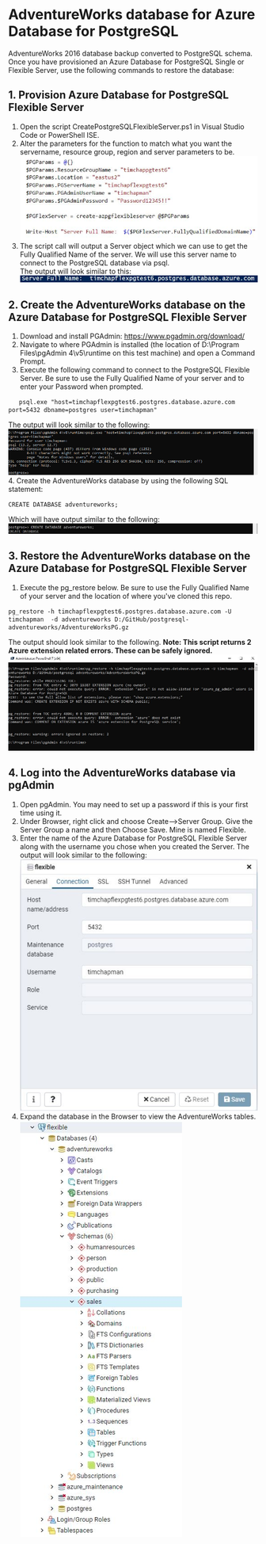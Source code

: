 # AdventureWorks database for Azure Database for PostgreSQL
AdventureWorks 2016 database backup converted to PostgreSQL schema.  Once you have provisioned an Azure Database for PostgreSQL Single or Flexible Server, use the following commands to restore the database:
## 1.  Provision Azure Database for PostgreSQL Flexible Server
1.  Open the script CreatePostgreSQLFlexibleServer.ps1 in Visual Studio Code or PowerShell ISE.  
2.  Alter the parameters for the function to match what you want the servername, resource group, region and server parameters to be. 
![Add the necessary parameter values to deploy Flexible Server.](media/1a-RunFunction.jpg 'Server Parameters')
3.  The script call will output a Server object which we can use to get the Fully Qualified Name of the server.  We will use this server name to connect to the PostgreSQL database via psql.  
The output will look similar to this:  
![Fully Qualified Server Name.](media/1b-ServerName.JPG 'Server Name')

## 2.  Create the AdventureWorks database on the Azure Database for PostgreSQL Flexible Server
1.  Download and install PGAdmin:  https://www.pgadmin.org/download/
2.  Navigate to where PGAdmin is installed (the location of D:\Program Files\pgAdmin 4\v5\runtime on this test machine) and open a Command Prompt.
3.  Execute the following command to connect to the PostgreSQL Flexible Server.  Be sure to use the Fully Qualified Name of your server and to enter your Password when prompted.  
```
   psql.exe "host=timchapflexpgtest6.postgres.database.azure.com port=5432 dbname=postgres user=timchapman"
   ```
The output will look similar to the following:  
![Server Login.](media/2a-PSQLLogin.JPG 'PSQL Login')
4.  Create the AdventureWorks database by using the following SQL statement:  
```
CREATE DATABASE adventureworks;
```
Which will have output similar to the following:
![Create Database.](media/2b-CreateDatabase.JPG 'Create Database')

## 3.  Restore the AdventureWorks database on the Azure Database for PostgreSQL Flexible Server
1.  Execute the pg_restore below.  Be sure to use the Fully Qualified Name of your server and the location of where you've cloned this repo.
```
pg_restore -h timchapflexpgtest6.postgres.database.azure.com -U timchapman  -d adventureworks D:/GitHub/postgresql-adventureworks/AdventureWorksPG.gz 
```
The output should look similar to the following.  **Note:  This script returns 2 Azure extension related errors.  These can be safely ignored.**
![Restore Database.](media/3a-RestoreDatabase.JPG 'Restore Database')

## 4.  Log into the AdventureWorks database via pgAdmin
1.  Open pgAdmin.  You may need to set up a password if this is your first time using it.
2.  Under Browser, right click and choose Create-->Server Group. Give the Server Group a name and then Choose Save. Mine is named Flexible.
3.  Enter the name of the Azure Database for PostgreSQL Flexible Server along with the username you chose when you created the Server.  The output will look similar to the following:  
![Register Server](media/4a-RegisterServer.JPG 'Register Server')  
4.  Expand the database in the Browser to view the AdventureWorks tables.   
![Expand AW](media/4b-AWExpanded.JPG  'Expand AW')
